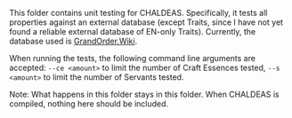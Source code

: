 This folder contains unit testing for CHALDEAS. Specifically, it tests all properties against an external database (except Traits, since I have not yet found a reliable external database of EN-only Traits). Currently, the database used is [GrandOrder.Wiki](grandorder.wiki). 

When running the tests, the following command line arguments are accepted:
`--ce <amount>` to limit the number of Craft Essences tested,
`--s <amount>` to limit the number of Servants tested.

Note: What happens in this folder stays in this folder. When CHALDEAS is compiled, nothing here should be included.
